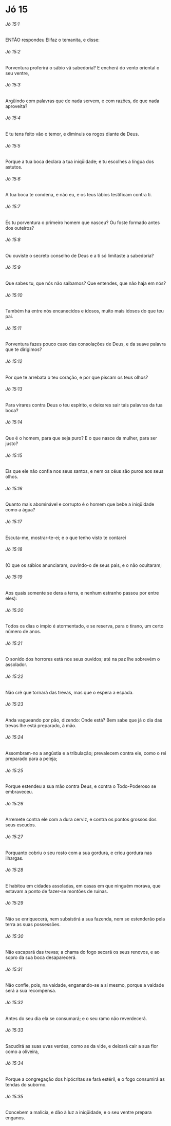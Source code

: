 # Jó 15

###### Jó 15:1

ENTÃO respondeu Elifaz o temanita, e disse:

###### Jó 15:2

Porventura proferirá o sábio vã sabedoria? E encherá do vento oriental o seu ventre,

###### Jó 15:3

Argüindo com palavras que de nada servem, e com razões, de que nada aproveita?

###### Jó 15:4

E tu tens feito vão o temor, e diminuis os rogos diante de Deus.

###### Jó 15:5

Porque a tua boca declara a tua iniqüidade; e tu escolhes a língua dos astutos.

###### Jó 15:6

A tua boca te condena, e não eu, e os teus lábios testificam contra ti.

###### Jó 15:7

És tu porventura o primeiro homem que nasceu? Ou foste formado antes dos outeiros?

###### Jó 15:8

Ou ouviste o secreto conselho de Deus e a ti só limitaste a sabedoria?

###### Jó 15:9

Que sabes tu, que nós não saibamos? Que entendes, que não haja em nós?

###### Jó 15:10

Também há entre nós encanecidos e idosos, muito mais idosos do que teu pai.

###### Jó 15:11

Porventura fazes pouco caso das consolações de Deus, e da suave palavra que te dirigimos?

###### Jó 15:12

Por que te arrebata o teu coração, e por que piscam os teus olhos?

###### Jó 15:13

Para virares contra Deus o teu espírito, e deixares sair tais palavras da tua boca?

###### Jó 15:14

Que é o homem, para que seja puro? E o que nasce da mulher, para ser justo?

###### Jó 15:15

Eis que ele não confia nos seus santos, e nem os céus são puros aos seus olhos.

###### Jó 15:16

Quanto mais abominável e corrupto é o homem que bebe a iniqüidade como a água?

###### Jó 15:17

Escuta-me, mostrar-te-ei; e o que tenho visto te contarei

###### Jó 15:18

(O que os sábios anunciaram, ouvindo-o de seus pais, e o não ocultaram;

###### Jó 15:19

Aos quais somente se dera a terra, e nenhum estranho passou por entre eles):

###### Jó 15:20

Todos os dias o ímpio é atormentado, e se reserva, para o tirano, um certo número de anos.

###### Jó 15:21

O sonido dos horrores está nos seus ouvidos; até na paz lhe sobrevém o assolador.

###### Jó 15:22

Não crê que tornará das trevas, mas que o espera a espada.

###### Jó 15:23

Anda vagueando por pão, dizendo: Onde está? Bem sabe que já o dia das trevas lhe está preparado, à mão.

###### Jó 15:24

Assombram-no a angústia e a tribulação; prevalecem contra ele, como o rei preparado para a peleja;

###### Jó 15:25

Porque estendeu a sua mão contra Deus, e contra o Todo-Poderoso se embraveceu.

###### Jó 15:26

Arremete contra ele com a dura cerviz, e contra os pontos grossos dos seus escudos.

###### Jó 15:27

Porquanto cobriu o seu rosto com a sua gordura, e criou gordura nas ilhargas.

###### Jó 15:28

E habitou em cidades assoladas, em casas em que ninguém morava, que estavam a ponto de fazer-se montões de ruínas.

###### Jó 15:29

Não se enriquecerá, nem subsistirá a sua fazenda, nem se estenderão pela terra as suas possessões.

###### Jó 15:30

Não escapará das trevas; a chama do fogo secará os seus renovos, e ao sopro da sua boca desaparecerá.

###### Jó 15:31

Não confie, pois, na vaidade, enganando-se a si mesmo, porque a vaidade será a sua recompensa.

###### Jó 15:32

Antes do seu dia ela se consumará; e o seu ramo não reverdecerá.

###### Jó 15:33

Sacudirá as suas uvas verdes, como as da vide, e deixará cair a sua flor como a oliveira,

###### Jó 15:34

Porque a congregação dos hipócritas se fará estéril, e o fogo consumirá as tendas do suborno.

###### Jó 15:35

Concebem a malícia, e dão à luz a iniqüidade, e o seu ventre prepara enganos.

